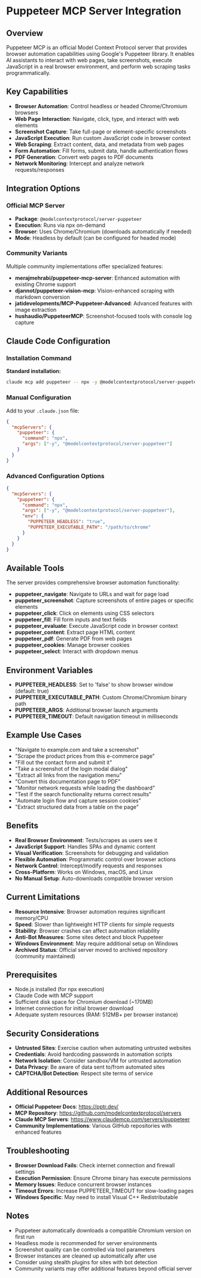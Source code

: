 # Puppeteer MCP Server Integration

## Overview
Puppeteer MCP is an official Model Context Protocol server that provides browser automation capabilities using Google's Puppeteer library. It enables AI assistants to interact with web pages, take screenshots, execute JavaScript in a real browser environment, and perform web scraping tasks programmatically.

## Key Capabilities
- **Browser Automation**: Control headless or headed Chrome/Chromium browsers
- **Web Page Interaction**: Navigate, click, type, and interact with web elements
- **Screenshot Capture**: Take full-page or element-specific screenshots
- **JavaScript Execution**: Run custom JavaScript code in browser context
- **Web Scraping**: Extract content, data, and metadata from web pages
- **Form Automation**: Fill forms, submit data, handle authentication flows
- **PDF Generation**: Convert web pages to PDF documents
- **Network Monitoring**: Intercept and analyze network requests/responses

## Integration Options

### Official MCP Server
- **Package**: `@modelcontextprotocol/server-puppeteer`
- **Execution**: Runs via npx on-demand
- **Browser**: Uses Chrome/Chromium (downloads automatically if needed)
- **Mode**: Headless by default (can be configured for headed mode)

### Community Variants
Multiple community implementations offer specialized features:
- **merajmehrabi/puppeteer-mcp-server**: Enhanced automation with existing Chrome support
- **djannot/puppeteer-vision-mcp**: Vision-enhanced scraping with markdown conversion
- **jatidevelopments/MCP-Puppeteer-Advanced**: Advanced features with image extraction
- **hushaudio/PuppeteerMCP**: Screenshot-focused tools with console log capture

## Claude Code Configuration

### Installation Command

**Standard installation:**
```bash
claude mcp add puppeteer -- npx -y @modelcontextprotocol/server-puppeteer
```

### Manual Configuration
Add to your `.claude.json` file:

```json
{
  "mcpServers": {
    "puppeteer": {
      "command": "npx",
      "args": ["-y", "@modelcontextprotocol/server-puppeteer"]
    }
  }
}
```

### Advanced Configuration Options
```json
{
  "mcpServers": {
    "puppeteer": {
      "command": "npx",
      "args": ["-y", "@modelcontextprotocol/server-puppeteer"],
      "env": {
        "PUPPETEER_HEADLESS": "true",
        "PUPPETEER_EXECUTABLE_PATH": "/path/to/chrome"
      }
    }
  }
}
```

## Available Tools
The server provides comprehensive browser automation functionality:
- **puppeteer_navigate**: Navigate to URLs and wait for page load
- **puppeteer_screenshot**: Capture screenshots of entire pages or specific elements
- **puppeteer_click**: Click on elements using CSS selectors
- **puppeteer_fill**: Fill form inputs and text fields
- **puppeteer_evaluate**: Execute JavaScript code in browser context
- **puppeteer_content**: Extract page HTML content
- **puppeteer_pdf**: Generate PDF from web pages
- **puppeteer_cookies**: Manage browser cookies
- **puppeteer_select**: Interact with dropdown menus

## Environment Variables
- **PUPPETEER_HEADLESS**: Set to 'false' to show browser window (default: true)
- **PUPPETEER_EXECUTABLE_PATH**: Custom Chrome/Chromium binary path
- **PUPPETEER_ARGS**: Additional browser launch arguments
- **PUPPETEER_TIMEOUT**: Default navigation timeout in milliseconds

## Example Use Cases
- "Navigate to example.com and take a screenshot"
- "Scrape the product prices from this e-commerce page"
- "Fill out the contact form and submit it"
- "Take a screenshot of the login modal dialog"
- "Extract all links from the navigation menu"
- "Convert this documentation page to PDF"
- "Monitor network requests while loading the dashboard"
- "Test if the search functionality returns correct results"
- "Automate login flow and capture session cookies"
- "Extract structured data from a table on the page"

## Benefits
- **Real Browser Environment**: Tests/scrapes as users see it
- **JavaScript Support**: Handles SPAs and dynamic content
- **Visual Verification**: Screenshots for debugging and validation
- **Flexible Automation**: Programmatic control over browser actions
- **Network Control**: Intercept/modify requests and responses
- **Cross-Platform**: Works on Windows, macOS, and Linux
- **No Manual Setup**: Auto-downloads compatible browser version

## Current Limitations
- **Resource Intensive**: Browser automation requires significant memory/CPU
- **Speed**: Slower than lightweight HTTP clients for simple requests
- **Stability**: Browser crashes can affect automation reliability
- **Anti-Bot Measures**: Some sites detect and block Puppeteer
- **Windows Environment**: May require additional setup on Windows
- **Archived Status**: Official server moved to archived repository (community maintained)

## Prerequisites
- Node.js installed (for npx execution)
- Claude Code with MCP support
- Sufficient disk space for Chromium download (~170MB)
- Internet connection for initial browser download
- Adequate system resources (RAM: 512MB+ per browser instance)

## Security Considerations
- **Untrusted Sites**: Exercise caution when automating untrusted websites
- **Credentials**: Avoid hardcoding passwords in automation scripts
- **Network Isolation**: Consider sandbox/VM for untrusted automation
- **Data Privacy**: Be aware of data sent to/from automated sites
- **CAPTCHA/Bot Detection**: Respect site terms of service

## Additional Resources
- **Official Puppeteer Docs**: https://pptr.dev/
- **MCP Repository**: https://github.com/modelcontextprotocol/servers
- **Claude MCP Servers**: https://www.claudemcp.com/servers/puppeteer
- **Community Implementations**: Various GitHub repositories with enhanced features

## Troubleshooting
- **Browser Download Fails**: Check internet connection and firewall settings
- **Execution Permission**: Ensure Chrome binary has execute permissions
- **Memory Issues**: Reduce concurrent browser instances
- **Timeout Errors**: Increase PUPPETEER_TIMEOUT for slow-loading pages
- **Windows Specific**: May need to install Visual C++ Redistributable

## Notes
- Puppeteer automatically downloads a compatible Chromium version on first run
- Headless mode is recommended for server environments
- Screenshot quality can be controlled via tool parameters
- Browser instances are cleaned up automatically after use
- Consider using stealth plugins for sites with bot detection
- Community variants may offer additional features beyond official server